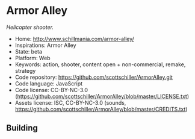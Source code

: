 # Armor Alley

_Helicopter shooter._

- Home: http://www.schillmania.com/armor-alley/
- Inspirations: Armor Alley
- State: beta
- Platform: Web
- Keywords: action, shooter, content open + non-commercial, remake, strategy
- Code repository: https://github.com/scottschiller/ArmorAlley.git
- Code language: JavaScript
- Code license: CC-BY-NC-3.0 (https://github.com/scottschiller/ArmorAlley/blob/master/LICENSE.txt)
- Assets license: ISC, CC-BY-NC-3.0 (sounds, https://github.com/scottschiller/ArmorAlley/blob/master/CREDITS.txt)

## Building
